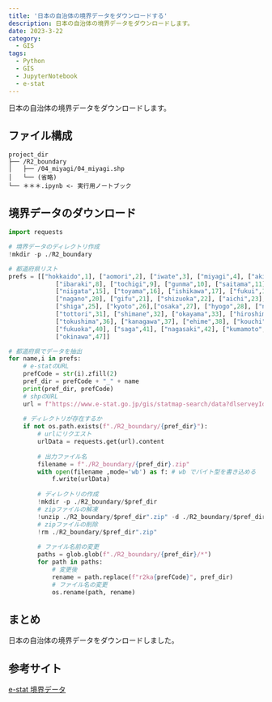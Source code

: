 ```yaml
---
title: '日本の自治体の境界データをダウンロードする'
description: 日本の自治体の境界データをダウンロードします。
date: 2023-3-22
category: 
  - GIS
tags:
  - Python
  - GIS
  - JupyterNotebook
  - e-stat
---
```

日本の自治体の境界データをダウンロードします。


<!-- https://www.hamlet-engineer.com -->
<!-- !(/image/ChordDiagram.png) -->

<!-- more -->

<ClientOnly>
  <CallInArticleAdsense />
</ClientOnly>



## ファイル構成
```
project_dir
├── /R2_boundary
│   ├── /04_miyagi/04_miyagi.shp
│   └── (省略)
└── ＊＊＊.ipynb <- 実行用ノートブック
```

## 境界データのダウンロード

```python
import requests

# 境界データのディレクトリ作成
!mkdir -p ./R2_boundary

# 都道府県リスト
prefs = [["hokkaido",1], ["aomori",2], ["iwate",3], ["miyagi",4], ["akita",5], ["yamagata",6], ["fukushima",7],
             ["ibaraki",8], ["tochigi",9], ["gunma",10], ["saitama",11], ["chiba",12], ["tokyo",13], ["kanagawa",14],
             ["niigata",15], ["toyama",16], ["ishikawa",17], ["fukui",18], ["yamanashi",19], 
             ["nagano",20], ["gifu",21], ["shizuoka",22], ["aichi",23], ["mie",24],
             ["shiga",25], ["kyoto",26],["osaka",27], ["hyogo",28], ["nara",29], ["wakayama",30],
             ["tottori",31], ["shimane",32], ["okayama",33], ["hiroshima",34], ["yamaguchi",35],
             ["tokushima",36], ["kanagawa",37], ["ehime",38], ["kouchi",39], 
             ["fukuoka",40], ["saga",41], ["nagasaki",42], ["kumamoto",43], ["oita",44], ["miyagi",45], ["kagoshima",46],
             ["okinawa",47]]

# 都道府県でデータを抽出
for name,i in prefs:
    # e-statのURL
    prefCode = str(i).zfill(2)
    pref_dir = prefCode + "_" + name
    print(pref_dir, prefCode)
    # shpのURL
    url = f"https://www.e-stat.go.jp/gis/statmap-search/data?dlserveyId=A002005212020&code={prefCode}&coordSys=1&format=shape&downloadType=5&datum=2000"
    
    # ディレクトリが存在するか
    if not os.path.exists(f"./R2_boundary/{pref_dir}"):
        # urlにリクエスト
        urlData = requests.get(url).content
        
        # 出力ファイル名
        filename = f"./R2_boundary/{pref_dir}.zip"
        with open(filename ,mode='wb') as f: # wb でバイト型を書き込める
            f.write(urlData)
        
        # ディレクトリの作成
        !mkdir -p ./R2_boundary/$pref_dir
        # zipファイルの解凍
        !unzip ./R2_boundary/$pref_dir".zip" -d ./R2_boundary/$pref_dir > /dev/null
        # zipファイルの削除
        !rm ./R2_boundary/$pref_dir".zip"
        
        # ファイル名前の変更
        paths = glob.glob(f"./R2_boundary/{pref_dir}/*")
        for path in paths:
            # 変更後
            rename = path.replace(f"r2ka{prefCode}", pref_dir)
            # ファイル名の変更
            os.rename(path, rename) 

```


## まとめ
日本の自治体の境界データをダウンロードしました。

## 参考サイト
[e-stat 境界データ](https://www.e-stat.go.jp/gis/statmap-search?page=1&type=2&aggregateUnitForBoundary=A&toukeiCode=00200521&toukeiYear=2020&serveyId=A002005212020&coordsys=1&format=shape&datum=2000)<br>


<ClientOnly>
  <CallInArticleAdsense />
</ClientOnly>




